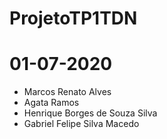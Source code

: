 # ProjetoTP1TDN
# 01-07-2020
- Marcos Renato Alves
- Agata Ramos
- Henrique Borges de Souza Silva
- Gabriel Felipe Silva Macedo
